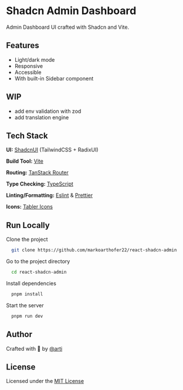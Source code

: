 # Shadcn Admin Dashboard

Admin Dashboard UI crafted with Shadcn and Vite.

## Features

- Light/dark mode
- Responsive
- Accessible
- With built-in Sidebar component

## WIP

- add env validation with zod
- add translation engine

## Tech Stack

**UI:** [ShadcnUI](https://ui.shadcn.com) (TailwindCSS + RadixUI)

**Build Tool:** [Vite](https://vitejs.dev/)

**Routing:** [TanStack Router](https://tanstack.com/router/latest)

**Type Checking:** [TypeScript](https://www.typescriptlang.org/)

**Linting/Formatting:** [Eslint](https://eslint.org/) & [Prettier](https://prettier.io/)

**Icons:** [Tabler Icons](https://tabler.io/icons)

## Run Locally

Clone the project

```bash
  git clone https://github.com/markoarthofer22/react-shadcn-admin
```

Go to the project directory

```bash
  cd react-shadcn-admin
```

Install dependencies

```bash
  pnpm install
```

Start the server

```bash
  pnpm run dev
```

## Author

Crafted with 🤍 by [@arti](https://github.com/markoarthofer22/)

## License

Licensed under the [MIT License](https://choosealicense.com/licenses/mit/)
